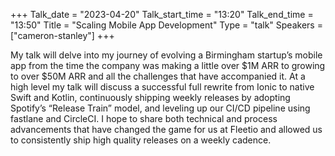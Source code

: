 +++
Talk_date = "2023-04-20"
Talk_start_time = "13:20"
Talk_end_time = "13:50"
Title = "Scaling Mobile App Development"
Type = "talk"
Speakers = ["cameron-stanley"]
+++

My talk will delve into my journey of evolving a Birmingham startup’s mobile app from the time the company was making a little over $1M ARR to growing to over $50M ARR and all the challenges that have accompanied it. At a high level my talk will discuss a successful full rewrite from Ionic to native Swift and Kotlin, continuously shipping weekly releases by adopting Spotify’s “Release Train” model, and leveling up our CI/CD pipeline using fastlane and CircleCI. I hope to share both technical and process advancements that have changed the game for us at Fleetio and allowed us to consistently ship high quality releases on a weekly cadence.
